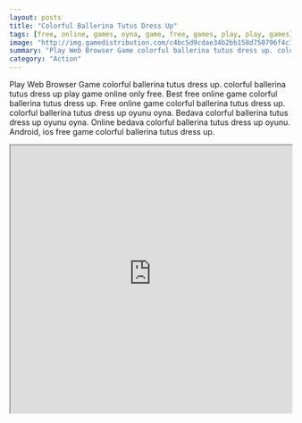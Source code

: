 ```yaml
---
layout: posts
title: "Colorful Ballerina Tutus Dress Up"
tags: [free, online, games, oyna, game, free, games, play, play, games]
image: "http://img.gamedistribution.com/c4bc5d9cdae34b2bb158d750796f4c11.jpg"
summary: "Play Web Browser Game colorful ballerina tutus dress up. colorful ballerina tutus dress up play game online only free. Best free online game colorful ballerina tutus dress up. Free online game colorful ballerina tutus dress up. colorful ballerina tutus dress up oyunu oyna. Bedava colorful ballerina tutus dress up oyunu oyna. Online bedava colorful ballerina tutus dress up oyunu. Android, ios free game colorful ballerina tutus dress up."
category: "Action"
---
```


Play Web Browser Game colorful ballerina tutus dress up. colorful ballerina tutus dress up play game online only free. Best free online game colorful ballerina tutus dress up. Free online game colorful ballerina tutus dress up. colorful ballerina tutus dress up oyunu oyna. Bedava colorful ballerina tutus dress up oyunu oyna. Online bedava colorful ballerina tutus dress up oyunu. Android, ios free game colorful ballerina tutus dress up.

<iframe width="100%" height="480px;" src="http://flash.gamedistribution.com?game=c4bc5d9cdae34b2bb158d750796f4c11"></iframe>
